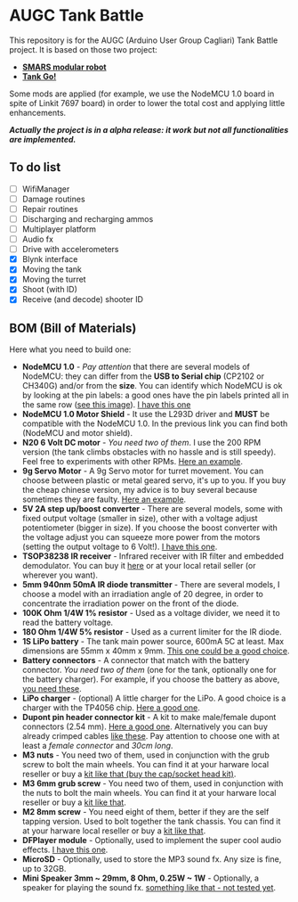 # AUGC Tank Battle


This repository is for the AUGC (Arduino User Group Cagliari) Tank Battle project.
It is based on those two project:
+ **[SMARS modular robot](https://www.thingiverse.com/thing:2662828)**
+ **[Tank Go!](https://www.thingiverse.com/thing:2770957)**

Some mods are applied (for example, we use the NodeMCU 1.0 board in spite of Linkit 7697 board) in order to lower the total cost and applying little enhancements.

***Actually the project is in a alpha release: it work but not all functionalities are implemented.***

## To do list
+ [ ] WifiManager
+ [ ] Damage routines
+ [ ] Repair routines
+ [ ] Discharging and recharging ammos
+ [ ] Multiplayer platform
+ [ ] Audio fx
+ [ ] Drive with accelerometers
+ [x] Blynk interface
+ [x] Moving the tank
+ [x] Moving the turret
+ [x] Shoot (with ID)
+ [x] Receive (and decode) shooter ID

## BOM (Bill of Materials)
Here what you need to build one:
+ **NodeMCU 1.0** - *Pay attention* that there are several models of NodeMCU: they can differ from the **USB to Serial chip** (CP2102 or CH340G) and/or from the **size**. You can identify which NodeMCU is ok by looking at the pin labels: a good ones have the pin labels printed all in the same row ([see this image](NodeMCU_Comparison.jpg)). [I have this one](https://it.aliexpress.com/item/Nodo-MCU-bordo-di-Sviluppo-di-Kit-V3-CP2102-NodeMCU-Motor-Shield-Wifi-Esp8266-Esp-12e/32953905540.html)
+ **NodeMCU 1.0 Motor Shield** - It use the L293D driver and **MUST** be compatible with the NodeMCU 1.0. In the previous link you can find both (NodeMCU and motor shield).
+ **N20 6 Volt DC motor** - *You need two of them*. I use the 200 RPM version (the tank climbs obstacles with no hassle and is still speedy). Feel free to experiments with other RPMs. [Here an example](https://it.aliexpress.com/item/Spedizione-Gratuita-DC-3-v-6-v-12-v-N20-Mini-Micro-Metal-Gear-Motore-con/32953037195.html). 
+ **9g Servo Motor** - A 9g Servo motor for turret movement. You can choose between plastic or metal geared servo, it's up to you. If you buy the cheap chinese version, my advice is to buy several because sometimes they are faulty. [Here an example](https://it.aliexpress.com/item/100-NUOVO-Commercio-All-ingrosso-SG90-9g-Micro-Servo-Motore-Per-Robot-6CH-RC-Elicottero-Aereo/32831149040.html).
+ **5V 2A step up/boost converter** - There are several models, some with fixed output voltage (smaller in size), other with a voltage adjust potentiometer (bigger in size). If you choose the boost converter with the voltage adjust you can squeeze more power from the motors (setting the output voltage to 6 Volt!).  [I have this one](https://it.aliexpress.com/item/DC-DC-Auto-Boost-Buck-adjustable-step-down-Converter-XL6009-Module-Solar-Voltage/32639790122.html).
+ **TSOP38238 IR receiver** - Infrared receiver with IR filter and embedded demodulator. You can buy it [here](https://it.aliexpress.com/item/10-pz-100-nuovo-e-originale-TSOP38238-Ricevitore-IR-I-Moduli-per-I-Sistemi-di-Controllo/32947920639.html) or at your local retail seller (or wherever you want).
+ **5mm 940nm 50mA IR diode transmitter** - There are several models, I choose a model with an irradiation angle of 20 degree, in order to concentrate the irradiation power on the front of the diode.
+ **100K Ohm 1/4W 1% resistor** - Used as a voltage divider, we need it to read the battery voltage.
+ **180 Ohm 1/4W 5% resistor** - Used as a current limiter for the IR diode.
+ **1S LiPo battery** - The tank main power source, 600mA 5C at least. Max dimensions are 55mm x 40mm x 9mm. [This one could be a good choice](https://hobbyking.com/en_us/turnigy-nano-tech-750mah-1s-70c-lipo-pack-jst-walker-hr-tech.html).
+ **Battery connectors** - A connector that match with the battery connector. *You need two of them* (one for the tank, optionally one for the battery charger). For example, if you choose the battery as above, [you need these](https://it.aliexpress.com/item/2-10-Pairs-100-150mm-2-Spille-Connettore-JST-Spina-del-Cavo-Maschio-Femmina-Per-RC/32870752993.html).
+ **LiPo charger** - (optional) A little charger for the LiPo. A good choice is a charger with the TP4056 chip. [Here a good one](https://it.aliexpress.com/item/Smart-Electronics-5V-Micro-USB-1A-18650-Lithium-Battery-Charging-Board-With-Protection-Charger-Module-for/32500042672.html).
+ **Dupont pin header connector kit** - A kit to make male/female dupont connectors (2.54 mm). [Here a good one](https://it.aliexpress.com/item/620-pz-Dupont-Connector-2-54mm-Dupont-Cavo-Ponticello-linea-di-Spille-Header-Kit-di-Alloggiamento/32950939016.html). Alternatively you can buy already crimped cables [like these](https://it.aliexpress.com/item/Dupont-line-120pcs-10cm-male-to-male-male-to-female-and-female-to-female-jumper-wire/32825558073.html). Pay attention to choose one with at least a *female connector* and *30cm long*.
+ **M3 nuts** - You need two of them, used in conjunction with the grub screw to bolt the main wheels. You can find it at your harware local reseller or buy a [kit like that (buy the cap/socket head kit)](https://it.aliexpress.com/item/250pc-set-A2-Stainless-Steel-M3-Cap-Button-Flat-Head-Screws-Sets-Hex-Socket-Bolt-With/32811514698.html).
+ **M3 6mm grub screw** - You need two of them, used in conjunction with the nuts to bolt the main wheels. You can find it at your harware local reseller or buy a [kit like that](https://it.aliexpress.com/item/50-pz-M3x6mm-Bullone-di-Fissaggio-In-Acciaio-Al-Carbonio-autofilettanti-Vite-A-Esagono-Incassato-Grub/32669329846.html).
+ **M2 8mm screw** - You need eight of them, better if they are the self tapping version. Used to bolt together the tank chassis. You can find it at your harware local reseller or buy a [kit like that](https://it.aliexpress.com/item/100-pz-DIN7982-M1-4-M1-7-M2-M2-3-M2-6-KA-Elettronico-Piccole-Viti/32955835312.html).
+ **DFPlayer module** - Optionally, used to implement the super cool audio effects. [I have this one](https://it.aliexpress.com/item/LEORY-DFPlayer-Mini-Lettore-MP3-Modulo-Vocale-Modulo-per-Arduino-bit-DAC-Uscita-Supporto-MP3-WAV/32849088916.html).
+ **MicroSD** - Optionally, used to store the MP3 sound fx. Any size is fine, up to 32GB.
+ **Mini Speaker 3mm ~ 29mm, 8 Ohm, 0.25W ~ 1W** - Optionally, a speaker for playing the sound fx. [something like that - not tested yet](https://it.aliexpress.com/item/2-PCS-1-w-eight-o-tablet-horn-the-original-way-N90-U9GT2-1420-panel-speaker/32782733427.html).





